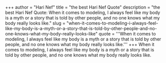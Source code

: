 +++
author = "Hari Nef"
title = "the best Hari Nef Quote"
description = "the best Hari Nef Quote: When it comes to modeling, I always feel like my body is a myth or a story that is told by other people, and no one knows what my body really looks like."
slug = "when-it-comes-to-modeling-i-always-feel-like-my-body-is-a-myth-or-a-story-that-is-told-by-other-people-and-no-one-knows-what-my-body-really-looks-like"
quote = '''When it comes to modeling, I always feel like my body is a myth or a story that is told by other people, and no one knows what my body really looks like.'''
+++
When it comes to modeling, I always feel like my body is a myth or a story that is told by other people, and no one knows what my body really looks like.
